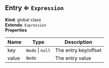<a name="Entry"></a>

## Entry ⇐ <code>Expression</code>
**Kind**: global class  
**Extends**: <code>Expression</code>  
**Properties**

| Name | Type | Description |
| --- | --- | --- |
| key | <code>Node</code> \| <code>null</code> | The entry key/offset |
| value | <code>Node</code> | The entry value |

